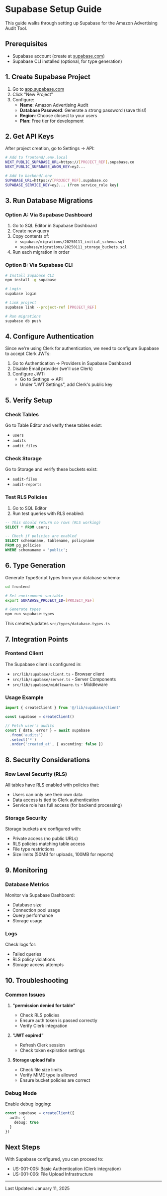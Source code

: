 # Supabase Setup Guide

This guide walks through setting up Supabase for the Amazon Advertising Audit Tool.

## Prerequisites

- Supabase account (create at [supabase.com](https://supabase.com))
- Supabase CLI installed (optional, for type generation)

## 1. Create Supabase Project

1. Go to [app.supabase.com](https://app.supabase.com)
2. Click "New Project"
3. Configure:
   - **Name**: Amazon Advertising Audit
   - **Database Password**: Generate a strong password (save this!)
   - **Region**: Choose closest to your users
   - **Plan**: Free tier for development

## 2. Get API Keys

After project creation, go to Settings → API:

```bash
# Add to frontend/.env.local
NEXT_PUBLIC_SUPABASE_URL=https://[PROJECT_REF].supabase.co
NEXT_PUBLIC_SUPABASE_ANON_KEY=eyJ...

# Add to backend/.env
SUPABASE_URL=https://[PROJECT_REF].supabase.co
SUPABASE_SERVICE_KEY=eyJ... (from service_role key)
```

## 3. Run Database Migrations

### Option A: Via Supabase Dashboard

1. Go to SQL Editor in Supabase Dashboard
2. Create new query
3. Copy contents of:
   - `supabase/migrations/20250111_initial_schema.sql`
   - `supabase/migrations/20250111_storage_buckets.sql`
4. Run each migration in order

### Option B: Via Supabase CLI

```bash
# Install Supabase CLI
npm install -g supabase

# Login
supabase login

# Link project
supabase link --project-ref [PROJECT_REF]

# Run migrations
supabase db push
```

## 4. Configure Authentication

Since we're using Clerk for authentication, we need to configure Supabase to accept Clerk JWTs:

1. Go to Authentication → Providers in Supabase Dashboard
2. Disable Email provider (we'll use Clerk)
3. Configure JWT:
   - Go to Settings → API
   - Under "JWT Settings", add Clerk's public key

## 5. Verify Setup

### Check Tables

Go to Table Editor and verify these tables exist:
- `users`
- `audits`
- `audit_files`

### Check Storage

Go to Storage and verify these buckets exist:
- `audit-files`
- `audit-reports`

### Test RLS Policies

1. Go to SQL Editor
2. Run test queries with RLS enabled:

```sql
-- This should return no rows (RLS working)
SELECT * FROM users;

-- Check if policies are enabled
SELECT schemaname, tablename, policyname 
FROM pg_policies 
WHERE schemaname = 'public';
```

## 6. Type Generation

Generate TypeScript types from your database schema:

```bash
cd frontend

# Set environment variable
export SUPABASE_PROJECT_ID=[PROJECT_REF]

# Generate types
npm run supabase:types
```

This creates/updates `src/types/database.types.ts`

## 7. Integration Points

### Frontend Client

The Supabase client is configured in:
- `src/lib/supabase/client.ts` - Browser client
- `src/lib/supabase/server.ts` - Server Components
- `src/lib/supabase/middleware.ts` - Middleware

### Usage Example

```typescript
import { createClient } from '@/lib/supabase/client'

const supabase = createClient()

// Fetch user's audits
const { data, error } = await supabase
  .from('audits')
  .select('*')
  .order('created_at', { ascending: false })
```

## 8. Security Considerations

### Row Level Security (RLS)

All tables have RLS enabled with policies that:
- Users can only see their own data
- Data access is tied to Clerk authentication
- Service role has full access (for backend processing)

### Storage Security

Storage buckets are configured with:
- Private access (no public URLs)
- RLS policies matching table access
- File type restrictions
- Size limits (50MB for uploads, 100MB for reports)

## 9. Monitoring

### Database Metrics

Monitor via Supabase Dashboard:
- Database size
- Connection pool usage
- Query performance
- Storage usage

### Logs

Check logs for:
- Failed queries
- RLS policy violations
- Storage access attempts

## 10. Troubleshooting

### Common Issues

1. **"permission denied for table"**
   - Check RLS policies
   - Ensure auth token is passed correctly
   - Verify Clerk integration

2. **"JWT expired"**
   - Refresh Clerk session
   - Check token expiration settings

3. **Storage upload fails**
   - Check file size limits
   - Verify MIME type is allowed
   - Ensure bucket policies are correct

### Debug Mode

Enable debug logging:

```typescript
const supabase = createClient({
  auth: {
    debug: true
  }
})
```

## Next Steps

With Supabase configured, you can proceed to:
- US-001-005: Basic Authentication (Clerk integration)
- US-001-006: File Upload Infrastructure

---

Last Updated: January 11, 2025